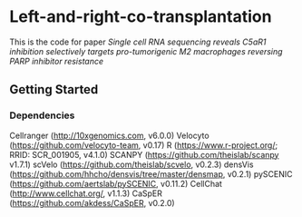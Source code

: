 # Left-and-right-co-transplantation
This is the code for paper
_Single cell RNA sequencing reveals C5aR1 inhibition selectively targets pro-tumorigenic M2 macrophages reversing PARP inhibitor resistance_
## Getting Started
### Dependencies
Cellranger (http://10xgenomics.com, v6.0.0)
Velocyto (https://github.com/velocyto-team, v0.17)
R (https://www.r-project.org/; RRID: SCR_001905, v4.1.0) 
SCANPY (https://github.com/theislab/scanpy v1.7.1) 
scVelo (https://github.com/theislab/scvelo, v0.2.3) 
densVis (https://github.com/hhcho/densvis/tree/master/densmap, v0.2.1) 
pySCENIC (https://github.com/aertslab/pySCENIC, v0.11.2) 
CellChat (http://www.cellchat.org/, v1.1.3) 
CaSpER (https://github.com/akdess/CaSpER, v0.2.0)
